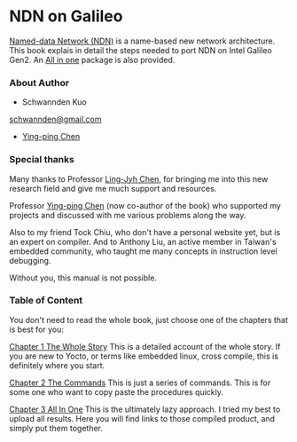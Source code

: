 NDN on Galileo
=======

[Named-data Network (NDN)](http://named-data.net) is a name-based new network architecture. This book explais in detail the steps needed to port NDN on Intel Galileo Gen2. An [All in one](https://github.com/schwannden/ndn-in-one) package is also provided.


### About Author
* Schwannden Kuo

schwannden@gmail.com

* [Ying-ping Chen](http://ypchen.tw)

### Special thanks
Many thanks to
Professor [Ling-Jyh Chen](https://sites.google.com/site/cclljj/), for bringing me into this new research field and give me much support and resources.

Professor [Ying-ping Chen](http://ypchen.tw) (now co-author of the book) who supported my projects and discussed with me various problems along the way.

Also to my friend Tock Chiu, who don't have a personal website yet, but is an expert on compiler. And to Anthony Liu, an active member in Taiwan's embedded community, who taught me many concepts in instruction level debugging.

Without you, this manual is not possible.

### Table of Content
You don't need to read the whole book, just choose one of the chapters that is best for you:

[Chapter 1 The Whole Story](chapter1.md)
This is a detailed account of the whole story.
If you are new to Yocto, or terms like embedded linux, cross compile, this is definitely where you start.

[Chapter 2 The Commands](chapter2.md)
This is just a series of commands. This is for some one who want to copy paste the procedures quickly.

[Chapter 3 All In One](chapter3.md)
This is the ultimately lazy approach.
I tried my best to upload all results. Here you will find links to those compiled product, and simply put them together.
